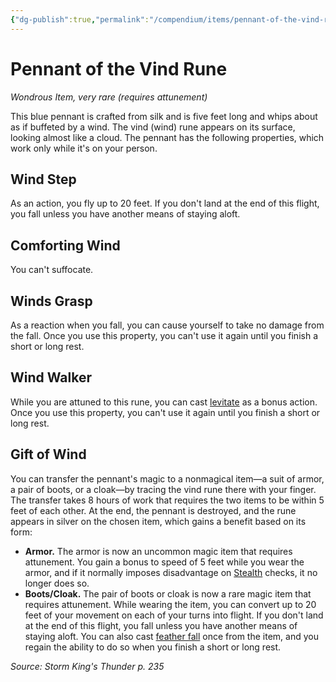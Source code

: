 ```yaml
---
{"dg-publish":true,"permalink":"/compendium/items/pennant-of-the-vind-rune-skt/","tags":["compendium/src/5e/skt","item/attunement/required","item/rarity/very-rare","item/wondrous"]}
---
```


# Pennant of the Vind Rune
*Wondrous Item, very rare (requires attunement)*  


This blue pennant is crafted from silk and is five feet long and whips about as if buffeted by a wind. The vind (wind) rune appears on its surface, looking almost like a cloud. The pennant has the following properties, which work only while it's on your person.

## Wind Step

As an action, you fly up to 20 feet. If you don't land at the end of this flight, you fall unless you have another means of staying aloft.

## Comforting Wind

You can't suffocate.

## Winds Grasp

As a reaction when you fall, you can cause yourself to take no damage from the fall. Once you use this property, you can't use it again until you finish a short or long rest.

## Wind Walker

While you are attuned to this rune, you can cast [levitate](compendium/spells/levitate.md) as a bonus action. Once you use this property, you can't use it again until you finish a short or long rest.

## Gift of Wind

You can transfer the pennant's magic to a nonmagical item—a suit of armor, a pair of boots, or a cloak—by tracing the vind rune there with your finger. The transfer takes 8 hours of work that requires the two items to be within 5 feet of each other. At the end, the pennant is destroyed, and the rune appears in silver on the chosen item, which gains a benefit based on its form:

- **Armor.** The armor is now an uncommon magic item that requires attunement. You gain a bonus to speed of 5 feet while you wear the armor, and if it normally imposes disadvantage on [Stealth](rules/skills.md#Stealth) checks, it no longer does so.  
- **Boots/Cloak.** The pair of boots or cloak is now a rare magic item that requires attunement. While wearing the item, you can convert up to 20 feet of your movement on each of your turns into flight. If you don't land at the end of this flight, you fall unless you have another means of staying aloft. You can also cast [feather fall](compendium/spells/feather-fall.md) once from the item, and you regain the ability to do so when you finish a short or long rest.  

*Source: Storm King's Thunder p. 235*